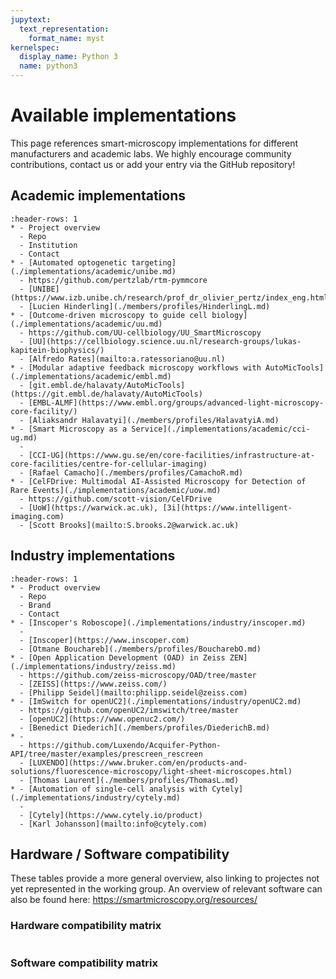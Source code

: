 ```yaml
---
jupytext:
  text_representation:
    format_name: myst
kernelspec:
  display_name: Python 3
  name: python3
---
```


# Available implementations
This page references smart-microscopy implementations for different manufacturers and academic labs. We highly encourage community contributions, contact us or add your entry via the GitHub repository!

## Academic implementations
```{list-table}
:header-rows: 1
* - Project overview
  - Repo
  - Institution
  - Contact
* - [Automated optogenetic targeting](./implementations/academic/unibe.md)
  - https://github.com/pertzlab/rtm-pymmcore
  - [UNIBE](https://www.izb.unibe.ch/research/prof_dr_olivier_pertz/index_eng.html)
  - [Lucien Hinderling](./members/profiles/HinderlingL.md)
* - [Outcome-driven microscopy to guide cell biology](./implementations/academic/uu.md)
  - https://github.com/UU-cellbiology/UU_SmartMicroscopy
  - [UU](https://cellbiology.science.uu.nl/research-groups/lukas-kapitein-biophysics/)
  - [Alfredo Rates](mailto:a.ratessoriano@uu.nl)
* - [Modular adaptive feedback microscopy workflows with AutoMicTools](./implementations/academic/embl.md)
  - [git.embl.de/halavaty/AutoMicTools](https://git.embl.de/halavaty/AutoMicTools)
  - [EMBL-ALMF](https://www.embl.org/groups/advanced-light-microscopy-core-facility/)
  - [Aliaksandr Halavatyi](./members/profiles/HalavatyiA.md)
* - [Smart Microscopy as a Service](./implementations/academic/cci-ug.md)
  -
  - [CCI-UG](https://www.gu.se/en/core-facilities/infrastructure-at-core-facilities/centre-for-cellular-imaging)
  - [Rafael Camacho](./members/profiles/CamachoR.md)
* - [CelFDrive: Multimodal AI-Assisted Microscopy for Detection of Rare Events](./implementations/academic/uow.md)
  - https://github.com/scott-vision/CelFDrive
  - [UoW](https://warwick.ac.uk), [3i](https://www.intelligent-imaging.com)
  - [Scott Brooks](mailto:S.brooks.2@warwick.ac.uk)
```

## Industry implementations
```{list-table}
:header-rows: 1
* - Product overview
  - Repo
  - Brand
  - Contact
* - [Inscoper's Roboscope](./implementations/industry/inscoper.md)
  -
  - [Inscoper](https://www.inscoper.com)
  - [Otmane Bouchareb](./members/profiles/BoucharebO.md)
* - [Open Application Development (OAD) in Zeiss ZEN](./implementations/industry/zeiss.md)
  - https://github.com/zeiss-microscopy/OAD/tree/master
  - [ZEISS](https://www.zeiss.com/)
  - [Philipp Seidel](mailto:philipp.seidel@zeiss.com)
* - [ImSwitch for openUC2](./implementations/industry/openUC2.md)
  - https://github.com/openUC2/imswitch/tree/master
  - [openUC2](https://www.openuc2.com/)
  - [Benedict Diederich](./members/profiles/DiederichB.md)  
* -  
  - https://github.com/Luxendo/Acquifer-Python-API/tree/master/examples/prescreen_rescreen
  - [LUXENDO](https://www.bruker.com/en/products-and-solutions/fluorescence-microscopy/light-sheet-microscopes.html)
  - [Thomas Laurent](./members/profiles/ThomasL.md)
* - [Automation of single-cell analysis with Cytely](./implementations/industry/cytely.md)
  - 
  - [Cytely](https://www.cytely.io/product)
  - [Karl Johansson](mailto:info@cytely.com)
```

## Hardware / Software compatibility
These tables provide a more general overview, also linking to projectes not yet represented in the working group.
An overview of relevant software can also be found here: https://smartmicroscopy.org/resources/


### Hardware compatibility matrix

```{include} implementations/_compatibility_hardware.md
```

### Software compatibility matrix

```{include} implementations/_compatibility_software.md
```
